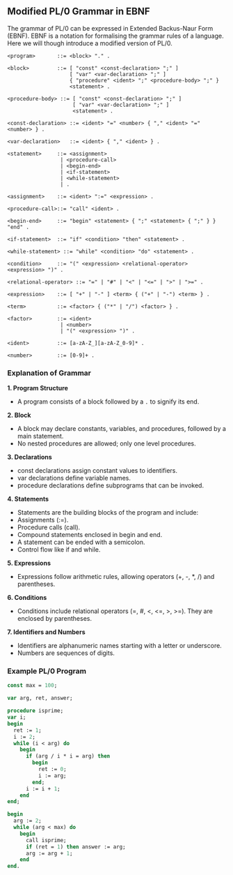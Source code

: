 
## Modified PL/0 Grammar in EBNF

The grammar of PL/0 can be expressed in Extended Backus-Naur Form (EBNF).
EBNF is a notation for formalising the grammar rules of a language.
Here we will though introduce a modified version of PL/0.

```ebnf
<program>       ::= <block> "." .

<block>         ::= [ "const" <const-declaration> ";" ]
                    [ "var" <var-declaration> ";" ]
                    { "procedure" <ident> ";" <procedure-body> ";" }
                    <statement> .

<procedure-body> ::= [ "const" <const-declaration> ";" ]
                     [ "var" <var-declaration> ";" ]
                     <statement> .

<const-declaration> ::= <ident> "=" <number> { "," <ident> "=" <number> } .

<var-declaration>   ::= <ident> { "," <ident> } .

<statement>     ::= <assignment>
                 | <procedure-call>
                 | <begin-end>
                 | <if-statement>
                 | <while-statement>
                 | .

<assignment>    ::= <ident> ":=" <expression> .

<procedure-call>::= "call" <ident> .

<begin-end>     ::= "begin" <statement> { ";" <statement> { ";" } } "end" .

<if-statement>  ::= "if" <condition> "then" <statement> .

<while-statement> ::= "while" <condition> "do" <statement> .

<condition>     ::= "(" <expression> <relational-operator> <expression> ")" .

<relational-operator> ::= "=" | "#" | "<" | "<=" | ">" | ">=" .

<expression>    ::= [ "+" | "-" ] <term> { ("+" | "-") <term> } .

<term>          ::= <factor> { ("*" | "/") <factor> } .

<factor>        ::= <ident>
                 | <number>
                 | "(" <expression> ")" .

<ident>         ::= [a-zA-Z_][a-zA-Z_0-9]* .

<number>        ::= [0-9]+ .
```

### Explanation of Grammar

__1. Program Structure__
- A program consists of a block followed by a `.` to signify its end.

__2. Block__
- A block may declare constants, variables, and procedures, followed by a main statement.
- No nested procedures are allowed; only one level procedures.

__3. Declarations__
- const declarations assign constant values to identifiers.
- var declarations define variable names.
- procedure declarations define subprograms that can be invoked.

__4. Statements__
- Statements are the building blocks of the program and include:
- Assignments (:=).
- Procedure calls (call).
- Compound statements enclosed in begin and end.
- A statement can be ended with a semicolon.
- Control flow like if and while.

__5. Expressions__
- Expressions follow arithmetic rules, allowing operators (+, -, *, /) and parentheses.

__6. Conditions__
- Conditions include relational operators (=, #, <, <=, >, >=). They are enclosed by parentheses.

__7. Identifiers and Numbers__
- Identifiers are alphanumeric names starting with a letter or underscore.
- Numbers are sequences of digits.


### Example PL/0 Program

```pascal
const max = 100;

var arg, ret, answer;

procedure isprime;
var i;
begin
  ret := 1;
  i := 2;
  while (i < arg) do
    begin
      if (arg / i * i = arg) then
        begin
          ret := 0;
          i := arg;
        end;
      i := i + 1;
    end
end;

begin
  arg := 2;
  while (arg < max) do
    begin
      call isprime;
      if (ret = 1) then answer := arg;
      arg := arg + 1;
    end
end.
```
